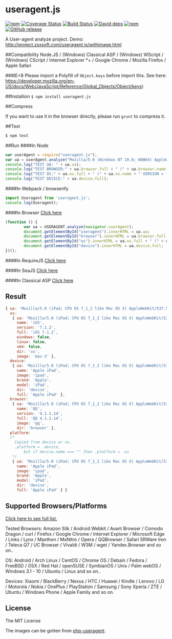 useragent.js
===========
[![npm](https://img.shields.io/npm/v/useragent.js.svg)](https://www.npmjs.com/package/useragent.js)
[![Coverage Status](https://coveralls.io/repos/zsxsoft/useragent.js/badge.svg)](https://coveralls.io/r/zsxsoft/useragent.js)
[![Build Status](https://travis-ci.org/zsxsoft/useragent.js.svg?branch=master)](https://travis-ci.org/zsxsoft/useragent.js)
[![David deps](https://david-dm.org/zsxsoft/useragent.js.svg)](https://david-dm.org/zsxsoft/useragent.js)
[![npm](https://img.shields.io/npm/dm/useragent.js.svg)](https://www.npmjs.com/package/useragent.js)
[![GitHub release](https://img.shields.io/github/release/zsxsoft/useragent.js.svg)](https://github.com/zsxsoft/useragent.js/releases)

A User-agent analyze project. Demo: http://project.zsxsoft.com/useragent.js/withimage.html

##Compatibility
Node.JS / (Windows) Classical ASP / (Windows) WScript / (Windows) CScript / Internet Explorer *+ / Google Chrome / Mozilla Firefox / Apple Safari

###IE&lt;8
Please import a Polyfill of ``Object.keys`` before import this. See here: https://developer.mozilla.org/en-US/docs/Web/JavaScript/Reference/Global_Objects/Object/keys)

##Installion
``$ npm install useragent.js``

##Compress

If you want to use it in the browser directly, please run ``grunt`` to compress it.

##Test
```bash
$ npm test
```

##Run
####In Node
```javascript
var userAgent = require("useragent.js");
var ua = userAgent.analyze("Mozilla/5.0 (Windows NT 10.0; WOW64) AppleWebKit/537.36 (KHTML, like Gecko) Chrome/41.0.2251.0 Safari/537.36");
console.log("TEST UA: " + ua.ua);
console.log("TEST BROWSER:" + ua.browser.full + " (" + ua.browser.name + " VERSION = " + ua.browser.version + " )");
console.log("TEST OS:" + ua.os.full + " (" + ua.os.name + " VERSION = " + ua.os.version + " )");
console.log("TEST DEVICE:" + ua.device.full);
```

####In Webpack / browserify
```javascript
import Useragent from 'useragent.js';
console.log(Useragent);
```

####In Browser
[Click here](http://zsxsoft.github.io/useragent.js/basic.html)
```javascript
(function () {
		var ua = USERAGENT.analyze(navigator.userAgent);
		document.getElementById("useragent").innerHTML = ua.ua;
		document.getElementById("browser").innerHTML = ua.browser.full + " (" + ua.browser.name + " VERSION = "  + ua.browser.version + " )";
		document.getElementById("os").innerHTML = ua.os.full + " (" + ua.os.name + " VERSION = "  + ua.os.version + " )";
		document.getElementById("device").innerHTML = ua.device.full;
})();
```

####In RequireJS
[Click here](http://zsxsoft.github.io/useragent.js/requirejs.html)

####In SeaJS
[Click here](http://zsxsoft.github.io/useragent.js/seajs.html)

####In Classical ASP
[Click here](http://zsxsoft.github.io/useragent.js/classicalasp.html)

## Result
```javascript
{ ua: 'Mozilla/5.0 (iPad; CPU OS 7_1_2 like Mac OS X) AppleWebKit/537.51.2 (KHTML, like Gecko) Mobile/11D257 IPadQQ/4.1.1.14',
  os:
   { ua: 'Mozilla/5.0 (iPad; CPU OS 7_1_2 like Mac OS X) AppleWebKit/537.51.2 (KHTML, like Gecko) Mobile/11D257 IPadQQ/4.1.1.14',
     name: 'iOS',
     version: '7.1.2',
     full: 'iOS 7.1.2',
     windows: false,
     linux: false,
     x64: false,
     dir: 'os',
     image: 'mac-3' },
  device:
   { ua: 'Mozilla/5.0 (iPad; CPU OS 7_1_2 like Mac OS X) AppleWebKit/537.51.2 (KHTML, like Gecko) Mobile/11D257 IPadQQ/4.1.1.14',
     name: 'Apple iPad',
     image: 'ipad',
     brand: 'Apple',
     model: 'iPad',
     dir: 'device',
     full: 'Apple iPad' },
  browser:
   { ua: 'Mozilla/5.0 (iPad; CPU OS 7_1_2 like Mac OS X) AppleWebKit/537.51.2 (KHTML, like Gecko) Mobile/11D257 IPadQQ/4.1.1.14',
     name: 'QQ',
     version: '4.1.1.14',
     full: 'QQ 4.1.1.14',
     image: 'qq',
     dir: 'browser' },
  platform: 
  /*
    Copied from device or os.
    .platform = .device, 
        but if device.name === "" then .platform = .os
   */
   { ua: 'Mozilla/5.0 (iPad; CPU OS 7_1_2 like Mac OS X) AppleWebKit/537.51.2 (KHTML, like Gecko) Mobile/11D257 IPadQQ/4.1.1.14',
     name: 'Apple iPad',
     image: 'ipad',
     brand: 'Apple',
     model: 'iPad',
     dir: 'device',
     full: 'Apple iPad' } }
```

## Supported Browsers/Platforms

[Click here to see full list.](http://project.zsxsoft.com/useragent.js/supported.html)

Tested Browsers: Amazon Silk / Android Webkit / Avant Browser / Comodo Dragon / curl / Firefox / Google Chrome / Internet Explorer / Microsoft Edge / Links / Lynx / Maxthon / MxNitro / Opera / QQBrowser / Safari SRWare Iron / Teleca Q7 / UC Browser / Vivaldi / W3M / wget / Yandex.Browser and so on.. 

OS: Android / Arch Linux / CentOS / Chrome OS / Debain / Fedora / FreeBSD / OSX / Red Hat / openSUSE / SymbianOS / Unix / Palm webOS / Windows 3.1 - 10 / Ubuntu / Linux and so on..

Devices: Xiaomi / BlackBerry / Nexus / HTC / Huawei / Kindle / Lenovo / LG / Motorola / Nokia / OnePlus / PlayStation / Samsung / Sony Xperia / ZTE / Ubuntu / Windows Phone / Apple Family and so on.


## License

The MIT License

The images can be gotten from [php-useragent](https://github.com/zsxsoft/php-useragent).